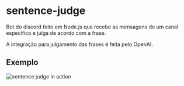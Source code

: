 # sentence-judge

Bot do discord feito em Node.js que recebe as mensagens de um canal especifico e julga de acordo com a frase.

A integração para julgamento das frases é feita pelo OpenAI.

## Exemplo
![sentence judge in action](https://github.com/user-attachments/assets/8eec7e8d-fd04-4f05-b7fc-970327c1c545)
